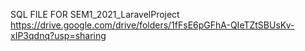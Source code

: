 SQL FILE FOR SEM1_2021_LaravelProject
https://drive.google.com/drive/folders/1fFsE6pGFhA-QIeTZtSBUsKv-xIP3qdnq?usp=sharing
